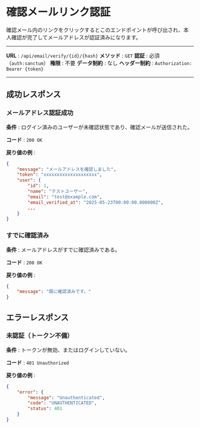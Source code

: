 # 確認メールリンク認証

確認メール内のリンクをクリックするとこのエンドポイントが呼び出され、本人確認が完了してメールアドレスが認証済みになります。

---

**URL** : `/api/email/verify/{id}/{hash}`
**メソッド** : `GET`
**認証** : 必須（`auth:sanctum`）
**権限** : 不要
**データ制約** : なし
**ヘッダー制約** : `Authorization: Bearer {token}`  

---

## 成功レスポンス

### メールアドレス認証成功

**条件** : ログイン済みのユーザーが未確認状態であり、確認メールが送信された。

**コード** : `200 OK`

**戻り値の例** :

```json
{
    "message": "メールアドレスを確認しました",
    "token": "xxxxxxxxxxxxxxxxxxxx",
    "user": {
        "id": 1,
        "name": "テストユーザー",
        "email": "test@example.com",
        "email_verified_at": "2025-05-23T00:00:00.000000Z",
        ...
    }
}
```

### すでに確認済み

**条件** : メールアドレスがすでに確認済みである。

**コード** : `200 OK`

**戻り値の例** :

```json
{
    "message": "既に確認済みです。"
}
```

## エラーレスポンス

### 未認証（トークン不備）

**条件** : トークンが無効、またはログインしていない。

**コード** : `401 Unauthorized`

**戻り値の例** :

```json
{
    "error": {
        "message": "Unauthenticated",
        "code": "UNAUTHENTICATED",
        "status": 401
    }
}
```
